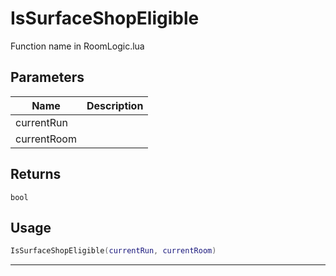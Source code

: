 # IsSurfaceShopEligible

Function name in RoomLogic.lua

## Parameters

| Name        | Description |
| ----------- | ----------- |
| currentRun  |             |
| currentRoom |             |

## Returns

`bool`

## Usage

```lua
IsSurfaceShopEligible(currentRun, currentRoom)
```

---
